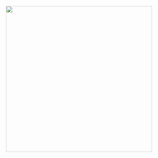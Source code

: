 <p align="center"><a href="https://laravel.com" target="_blank"><img src="https://imgur.com/pjhEFsl" width="400"></a></p>
